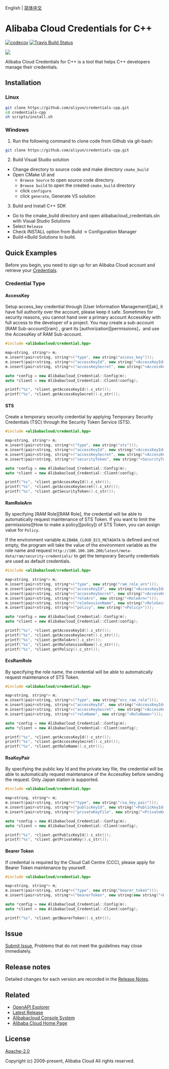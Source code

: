 English | [简体中文](/README-zh-CN.md)

# Alibaba Cloud Credentials for C++
[![codecov](https://codecov.io/gh/aliyun/credentials-cpp/branch/master/graph/badge.svg)](https://codecov.io/gh/aliyun/credentials-cpp)
[![Travis Build Status](https://travis-ci.org/aliyun/credentials-cpp.svg?branch=master)](https://travis-ci.org/aliyun/credentials-cpp)

![](https://aliyunsdk-pages.alicdn.com/icons/AlibabaCloud.svg)

Alibaba Cloud Credentials for C++ is a tool that helps C++ developers manage their credentials.

## Installation

### Linux

```bash
git clone https://github.com/aliyun/credentials-cpp.git
cd credentials-cpp
sh scripts/install.sh
```

### Windows

1. Run the following command to clone code from Github via git-bash:

  ```bash
  git clone https://github.com/aliyun/credentials-cpp.git
  ```

2. Build Visual Studio solution
  * Change directory to source code and make directory `cmake_build`
  * Open CMake UI and
    * `Browse Source` to open source code directory.
    * `Browse build`  to open the created `cmake_build` directory
    * click `configure`
    * click `generate`, Generate VS solution

3. Build and Install C++ SDK
  * Go to the cmake_build directory and open alibabacloud_credentials.sln with Visual Studio Solutions
  * Select  `Release`
  * Check INSTALL option from Build -> Configuration Manager
  * Build->Build Solutions to build.

## Quick Examples

Before you begin, you need to sign up for an Alibaba Cloud account and retrieve your [Credentials](https://usercenter.console.aliyun.com/#/manage/ak).

### Credential Type

#### AccessKey

Setup access_key credential through [User Information Management][ak], it have full authority over the account, please keep it safe. Sometimes for security reasons, you cannot hand over a primary account AccessKey with full access to the developer of a project. You may create a sub-account [RAM Sub-account][ram] , grant its [authorization][permissions]，and use the AccessKey of RAM Sub-account.

```c++
#include <alibabacloud/credential.hpp>

map<string, string*> m;
m.insert(pair<string, string*>("type", new string("access_key")));
m.insert(pair<string, string*>("accessKeyId", new string("<AccessKeyId>")));
m.insert(pair<string, string*>("accessKeySecret", new string("<AccessKeySecret>")));

auto *config = new Alibabacloud_Credential::Config(m);
auto *client = new Alibabacloud_Credential::Client(config);

printf("%s", *client.getAccessKeyId().c_str());
printf("%s", *client.getAccessKeySecret().c_str());
```

#### STS

Create a temporary security credential by applying Temporary Security Credentials (TSC) through the Security Token Service (STS).

```c++
#include <alibabacloud/credential.hpp>

map<string, string*> m;
m.insert(pair<string, string*>("type", new string("sts")));
m.insert(pair<string, string*>("accessKeyId", new string("<AccessKeyId>")));
m.insert(pair<string, string*>("accessKeySecret", new string("<AccessKeySecret>")));
m.insert(pair<string, string*>("securityToken", new string("<SecurityToken>")));

auto *config = new Alibabacloud_Credential::Config(m);
auto *client = new Alibabacloud_Credential::Client(config);

printf("%s", *client.getAccessKeyId().c_str());
printf("%s", *client.getAccessKeySecret().c_str());
printf("%s", *client.getSecurityToken().c_str());
```

#### RamRoleArn

By specifying [RAM Role][RAM Role], the credential will be able to automatically request maintenance of STS Token. If you want to limit the permissions([How to make a policy][policy]) of STS Token, you can assign value for `Policy`.

If the environment variable `ALIBABA_CLOUD_ECS_METADATA` is defined and not empty, the program will take the value of the environment variable as the role name and request `http://100.100.100.200/latest/meta-data/ram/security-credentials/` to get the temporary Security credentials are used as default credentials.

```c++
#include <alibabacloud/credential.hpp>

map<string, string*> m;
m.insert(pair<string, string*>("type", new string("ram_role_arn")));
m.insert(pair<string, string*>("accessKeyId", new string("<AccessKeyId>")));
m.insert(pair<string, string*>("accessKeySecret", new string("<AccessKeySecret>")));
m.insert(pair<string, string*>("roleArn", new string("<RoleArn>")));
m.insert(pair<string, string*>("roleSessionName", new string("<RoleSessionName>")));
m.insert(pair<string, string*>("policy", new string("<Policy>")));

auto *config = new Alibabacloud_Credential::Config(m);
auto *client = new Alibabacloud_Credential::Client(config);

printf("%s", *client.getAccessKeyId().c_str());
printf("%s", *client.getAccessKeySecret().c_str());
printf("%s", *client.getRoleArn().c_str());
printf("%s", *client.getRoleSessionName().c_str());
printf("%s", *client.getPolicy().c_str());
```

#### EcsRamRole

By specifying the role name, the credential will be able to automatically request maintenance of STS Token.

```c++
#include <alibabacloud/credential.hpp>

map<string, string*> m;
m.insert(pair<string, string*>("type", new string("ecs_ram_role")));
m.insert(pair<string, string*>("accessKeyId", new string("<AccessKeyId>")));
m.insert(pair<string, string*>("accessKeySecret", new string("<AccessKeySecret>")));
m.insert(pair<string, string*>("roleName", new string("<RoleName>")));

auto *config = new Alibabacloud_Credential::Config(m);
auto *client = new Alibabacloud_Credential::Client(config);

printf("%s", *client.getAccessKeyId().c_str());
printf("%s", *client.getAccessKeySecret().c_str());
printf("%s", *client.getRoleName().c_str());
```

#### RsaKeyPair

By specifying the public key Id and the private key file, the credential will be able to automatically request maintenance of the AccessKey before sending the request. Only Japan station is supported.

```c++
#include <alibabacloud/credential.hpp>

map<string, string*> m;
m.insert(pair<string, string*>("type", new string("rsa_key_pair")));
m.insert(pair<string, string*>("publicKeyId", new string("<PublicKeyId>")));
m.insert(pair<string, string*>("privateKeyFile", new string("<PrivateKeyFile>")));

auto *config = new Alibabacloud_Credential::Config(m);
auto *client = new Alibabacloud_Credential::Client(config);

printf("%s", *client.getPublicKeyId().c_str());
printf("%s", *client.getPrivateKey().c_str());
```

#### Bearer Token

If credential is required by the Cloud Call Centre (CCC), please apply for Bearer Token maintenance by yourself.

```c++
#include <alibabacloud/credential.hpp>

map<string, string*> m;
m.insert(pair<string, string*>("type", new string("bearer_token")));
m.insert(pair<string, string*>("bearerToken", new string(new string("<BearerToken>"))));

auto *config = new Alibabacloud_Credential::Config(m);
auto *client = new Alibabacloud_Credential::Client(config);

printf("%s", *client.getBearerToken().c_str());
```

## Issue

[Submit Issue](https://github.com/aliyun/credentials-cpp/issues/new/choose), Problems that do not meet the guidelines may close immediately.

## Release notes

Detailed changes for each version are recorded in the [Release Notes](/CHANGELOG.md).

## Related

* [OpenAPI Explorer][open-api]
* [Latest Release][latest-release]
* [Alibabacloud Console System][console]
* [Alibaba Cloud Home Page][aliyun]

## License

[Apache-2.0](/LICENSE.md)

Copyright (c) 2009-present, Alibaba Cloud All rights reserved.

[open-api]: https://api.aliyun.com
[latest-release]: https://github.com/aliyun/credentials-cpp/releases
[console]: https://home.console.aliyun.com
[aliyun]: https://www.aliyun.com
